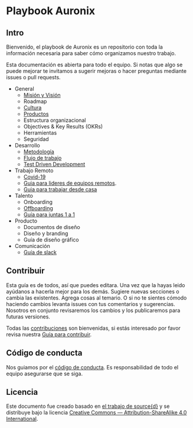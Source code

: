 # Playbook Auronix

## Intro

Bienvenido, el playbook de Auronix es un repositorio con toda la información necesaria para saber cómo organizamos nuestro trabajo.

Esta documentación es abierta para todo el equipo. Si notas que algo se puede mejorar te invitamos a sugerir mejoras o hacer preguntas mediante issues o pull requests.

* General
  * [Misión y Visión](general/mision.md)
  * Roadmap
  * [Cultura](general/cultura.md)
  * [Productos](general/productos.md)
  * Estructura organizacional
  * Objectives & Key Results (OKRs)
  * Herramientas
  * Seguridad
* Desarrollo
  * [Metodología](desarrollo/agil.md)
  * [Flujo de trabajo](desarrollo/flujo.md)
  * [Test Driven Development](desarrollo/tdd.md)
* Trabajo Remoto
  * [Covid-19](remoto/covid-19.md)
  * [Guia para lideres de equipos remotos](lider-remoto.md).
  * [Guia para trabajar desde casa](remoto/homeoffice.md)
* Talento
  * Onboarding
  * [Offboarding](talento/offboarding.md)
  * [Guía para juntas 1 a 1](talento/1a1.md)
* Producto
  * Documentos de diseño
  * Diseño y branding
  * Guía de diseño gráfico
* Comunicación
  * [Guía de slack](general/slack.md)

## Contribuir

Esta guía es de todos, así que puedes editara. Una vez que la hayas leido ayúdanos a hacerla mejor para los demás. Sugiere nuevas secciones o cambia las existentes. Agrega cosas al temario. O si no te sientes cómodo haciendo cambios levanta issues con tus comentarios y sugerencias. Nosotros en conjunto revisaremos los cambios y los publicaremos para futuras versiones.

Todas las [contribuciones](https://github.com/Aurotek/playbook/issues) son bienvenidas, si estás interesado por favor revisa nuestra
 [Guía para contribuir](desarrollo/documents/CONTRIBUTING.md).

## Código de conducta

Nos guiamos por el [código de conducta](.github/CODE_OF_CONDUCT.md). Es responsabilidad de todo el equipo asegurarse que se siga.

## Licencia

Este documento fue creado basado en [el trabajo de source{d}](https://github.com/src-d/guide) y se distribuye bajo la licencia [Creative Commons — Attribution-ShareAlike 4.0 International](./LICENSE.md).
